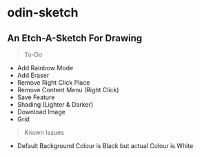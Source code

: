 # odin-sketch
## An Etch-A-Sketch For Drawing

> To-Do
- Add Rainbow Mode
- Add Eraser
- Remove Right Click Place
- Remove Content Menu (Right Click)
- Save Feature
- Shading (Lighter & Darker)
- Download Image
- Grid

> Known Issues
- Default Background Colour is Black but actual Colour is White